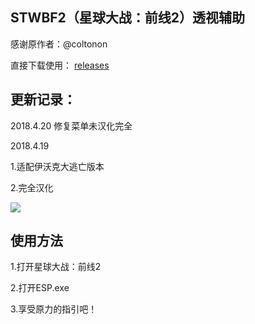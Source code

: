 ## STWBF2（星球大战：前线2）透视辅助

感谢原作者：@coltonon

直接下载使用： [releases](https://github.com/simshelper/External-ESP/releases)

## 更新记录：

2018.4.20
修复菜单未汉化完全

2018.4.19 

1.适配伊沃克大逃亡版本

2.完全汉化

![](http://ww1.sinaimg.cn/large/005zNprZly1fqi49qos33j30f409jahb.jpg)

## 使用方法

1.打开星球大战：前线2

2.打开ESP.exe

3.享受原力的指引吧！
